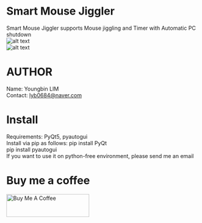 # Smart Mouse Jiggler
Smart Mouse Jiggler supports Mouse jiggling and Timer with Automatic PC shutdown<br>
![alt text]([http://url/to/img.png](https://github.com/YB-LIM/Mouse_jiggler_with_Timer_and_AutoPCShutdown/blob/main/1.png))<br>
![alt text]([http://url/to/img.png](https://github.com/YB-LIM/Mouse_jiggler_with_Timer_and_AutoPCShutdown/blob/main/2.png))

# AUTHOR
Name: Youngbin LIM<br>
Contact: lyb0684@naver.com
# Install
Requirements: PyQt5, pyautogui <br> Install via pip as follows: pip install PyQt <br>pip install pyautogui
<br> 
If you want to use it on python-free environment, please send me an email
# Buy me a coffee
<a href="https://www.buymeacoffee.com/lyb280199G" target="_blank"><img src="https://cdn.buymeacoffee.com/buttons/v2/default-yellow.png" alt="Buy Me A Coffee" style="height: 60px !important;width: 217px !important;" ></a>
